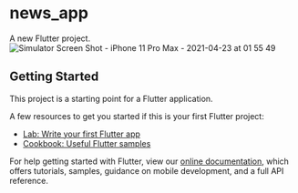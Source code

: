 # news_app

A new Flutter project.
![Simulator Screen Shot - iPhone 11 Pro Max - 2021-04-23 at 01 55 49](https://user-images.githubusercontent.com/83038551/115798713-2b9df380-a3d7-11eb-9a8a-51637f4f2037.png)


## Getting Started

This project is a starting point for a Flutter application.

A few resources to get you started if this is your first Flutter project:

- [Lab: Write your first Flutter app](https://flutter.dev/docs/get-started/codelab)
- [Cookbook: Useful Flutter samples](https://flutter.dev/docs/cookbook)

For help getting started with Flutter, view our
[online documentation](https://flutter.dev/docs), which offers tutorials,
samples, guidance on mobile development, and a full API reference.
